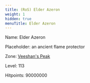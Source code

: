 ```yaml
---
title: (RoS) Elder Azeron
weight: 1
hidden: true
menuTitle: Elder Azeron
---
```


Name: Elder Azeron

Placeholder: an ancient flame protector

Zone: [Veeshan's Peak](/en/ros/exploration/veeshans_peak)

Level: 113

Hitpoints: 90000000